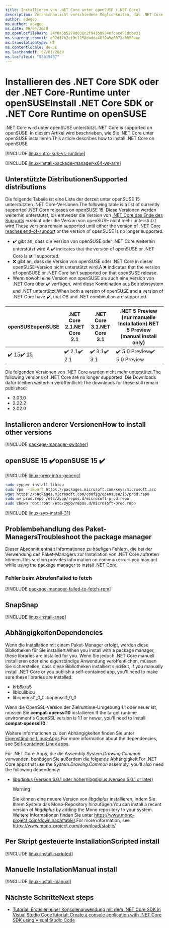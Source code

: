 ```yaml
---
title: Installieren von .NET Core unter openSUSE (.NET Core)
description: Veranschaulicht verschiedene Möglichkeiten, das .NET Core SDK und die NET Core-Runtime unter openSUSE zu installieren.
author: adegeo
ms.author: adegeo
ms.date: 06/04/2020
ms.openlocfilehash: 24f0a5b5278d038c2f941b0984efcacd91dcbe31
ms.sourcegitcommit: e02d17b2cf9c1258dadda4810a5e6072a0089aee
ms.translationtype: HT
ms.contentlocale: de-DE
ms.lasthandoff: 07/01/2020
ms.locfileid: "85619467"
---
```

# <a name="install-net-core-sdk-or-net-core-runtime-on-opensuse"></a><span data-ttu-id="526e3-103">Installieren des .NET Core SDK oder der .NET Core-Runtime unter openSUSE</span><span class="sxs-lookup"><span data-stu-id="526e3-103">Install .NET Core SDK or .NET Core Runtime on openSUSE</span></span>

<span data-ttu-id="526e3-104">.NET Core wird unter openSUSE unterstützt.</span><span class="sxs-lookup"><span data-stu-id="526e3-104">.NET Core is supported on openSUSE.</span></span> <span data-ttu-id="526e3-105">In diesem Artikel wird beschrieben, wie Sie .NET Core unter openSUSE installieren.</span><span class="sxs-lookup"><span data-stu-id="526e3-105">This article describes how to install .NET Core on openSUSE.</span></span>

[!INCLUDE [linux-intro-sdk-vs-runtime](includes/linux-intro-sdk-vs-runtime.md)]

[!INCLUDE [linux-install-package-manager-x64-vs-arm](includes/linux-install-package-manager-x64-vs-arm.md)]

## <a name="supported-distributions"></a><span data-ttu-id="526e3-106">Unterstützte Distributionen</span><span class="sxs-lookup"><span data-stu-id="526e3-106">Supported distributions</span></span>

<span data-ttu-id="526e3-107">Die folgende Tabelle ist eine Liste der derzeit unter openSUSE 15 unterstützten .NET Core-Versionen.</span><span class="sxs-lookup"><span data-stu-id="526e3-107">The following table is a list of currently supported .NET Core releases on openSUSE 15.</span></span> <span data-ttu-id="526e3-108">Diese Versionen werden weiterhin unterstützt, bis entweder die Version von [.NET Core das Ende des Supports](https://dotnet.microsoft.com/platform/support/policy/dotnet-core) erreicht oder die Version von openSUSE nicht mehr unterstützt wird.</span><span class="sxs-lookup"><span data-stu-id="526e3-108">These versions remain supported until either the version of [.NET Core reaches end-of-support](https://dotnet.microsoft.com/platform/support/policy/dotnet-core) or the version of openSUSE is no longer supported.</span></span>

- <span data-ttu-id="526e3-109">✔️ gibt an, dass die Version von openSUSE oder .NET Core weiterhin unterstützt wird.</span><span class="sxs-lookup"><span data-stu-id="526e3-109">A ✔️ indicates that the version of openSUSE or .NET Core is still supported.</span></span>
- <span data-ttu-id="526e3-110">❌ gibt an, dass die Version von openSUSE oder .NET Core in dieser openSUSE-Version nicht unterstützt wird.</span><span class="sxs-lookup"><span data-stu-id="526e3-110">A ❌ indicates that the version of openSUSE or .NET Core isn't supported on that openSUSE release.</span></span>
- <span data-ttu-id="526e3-111">Wenn sowohl eine Version von openSUSE als auch eine Version von .NET Core über ✔️ verfügen, wird diese Kombination aus Betriebssystem und .NET unterstützt.</span><span class="sxs-lookup"><span data-stu-id="526e3-111">When both a version of openSUSE and a version of .NET Core have ✔️, that OS and .NET combination are supported.</span></span>

| <span data-ttu-id="526e3-112">openSUSE</span><span class="sxs-lookup"><span data-stu-id="526e3-112">openSUSE</span></span>                   | <span data-ttu-id="526e3-113">.NET Core 2.1</span><span class="sxs-lookup"><span data-stu-id="526e3-113">.NET Core 2.1</span></span> | <span data-ttu-id="526e3-114">.NET Core 3.1</span><span class="sxs-lookup"><span data-stu-id="526e3-114">.NET Core 3.1</span></span> | <span data-ttu-id="526e3-115">.NET 5 Preview (nur manuelle Installation)</span><span class="sxs-lookup"><span data-stu-id="526e3-115">.NET 5 Preview (manual install only)</span></span> |
|----------------------------|---------------|---------------|----------------|
| <span data-ttu-id="526e3-116">✔️ [15](#opensuse-15-)</span><span class="sxs-lookup"><span data-stu-id="526e3-116">✔️ [15](#opensuse-15-)</span></span>     | <span data-ttu-id="526e3-117">✔️ 2.1</span><span class="sxs-lookup"><span data-stu-id="526e3-117">✔️ 2.1</span></span>        | <span data-ttu-id="526e3-118">✔️ 3.1</span><span class="sxs-lookup"><span data-stu-id="526e3-118">✔️ 3.1</span></span>        | <span data-ttu-id="526e3-119">✔️ 5.0 Preview</span><span class="sxs-lookup"><span data-stu-id="526e3-119">✔️ 5.0 Preview</span></span> |

<span data-ttu-id="526e3-120">Die folgenden Versionen von .NET Core werden nicht mehr unterstützt.</span><span class="sxs-lookup"><span data-stu-id="526e3-120">The following versions of .NET Core are no longer supported.</span></span> <span data-ttu-id="526e3-121">Die Downloads dafür bleiben weiterhin veröffentlicht:</span><span class="sxs-lookup"><span data-stu-id="526e3-121">The downloads for these still remain published:</span></span>

- <span data-ttu-id="526e3-122">3.0</span><span class="sxs-lookup"><span data-stu-id="526e3-122">3.0</span></span>
- <span data-ttu-id="526e3-123">2.2</span><span class="sxs-lookup"><span data-stu-id="526e3-123">2.2</span></span>
- <span data-ttu-id="526e3-124">2.0</span><span class="sxs-lookup"><span data-stu-id="526e3-124">2.0</span></span>

## <a name="how-to-install-other-versions"></a><span data-ttu-id="526e3-125">Installieren anderer Versionen</span><span class="sxs-lookup"><span data-stu-id="526e3-125">How to install other versions</span></span>

[!INCLUDE [package-manager-switcher](./includes/package-manager-heading-hack-pkgname.md)]

## <a name="opensuse-15-"></a><span data-ttu-id="526e3-126">openSUSE 15 ✔️</span><span class="sxs-lookup"><span data-stu-id="526e3-126">openSUSE 15 ✔️</span></span>

[!INCLUDE [linux-prep-intro-generic](includes/linux-prep-intro-generic.md)]

```bash
sudo zypper install libicu
sudo rpm --import https://packages.microsoft.com/keys/microsoft.asc
wget https://packages.microsoft.com/config/opensuse/15/prod.repo
sudo mv prod.repo /etc/zypp/repos.d/microsoft-prod.repo
sudo chown root:root /etc/zypp/repos.d/microsoft-prod.repo
```

[!INCLUDE [linux-zyp-install-31](includes/linux-install-31-zyp.md)]

## <a name="troubleshoot-the-package-manager"></a><span data-ttu-id="526e3-127">Problembehandlung des Paket-Managers</span><span class="sxs-lookup"><span data-stu-id="526e3-127">Troubleshoot the package manager</span></span>

<span data-ttu-id="526e3-128">Dieser Abschnitt enthält Informationen zu häufigen Fehlern, die bei der Verwendung des Paket-Managers zur Installation von .NET Core auftreten können.</span><span class="sxs-lookup"><span data-stu-id="526e3-128">This section provides information on common errors you may get while using the package manager to install .NET Core.</span></span>

### <a name="failed-to-fetch"></a><span data-ttu-id="526e3-129">Fehler beim Abrufen</span><span class="sxs-lookup"><span data-stu-id="526e3-129">Failed to fetch</span></span>

[!INCLUDE [package-manager-failed-to-fetch-rpm](includes/package-manager-failed-to-fetch-rpm.md)]

## <a name="snap"></a><span data-ttu-id="526e3-130">Snap</span><span class="sxs-lookup"><span data-stu-id="526e3-130">Snap</span></span>

[!INCLUDE [linux-install-snap](includes/linux-install-snap.md)]

## <a name="dependencies"></a><span data-ttu-id="526e3-131">Abhängigkeiten</span><span class="sxs-lookup"><span data-stu-id="526e3-131">Dependencies</span></span>

<span data-ttu-id="526e3-132">Wenn die Installation mit einem Paket-Manager erfolgt, werden diese Bibliotheken für Sie installiert.</span><span class="sxs-lookup"><span data-stu-id="526e3-132">When you install with a package manager, these libraries are installed for you.</span></span> <span data-ttu-id="526e3-133">Wenn Sie jedoch .NET Core manuell installieren oder eine eigenständige Anwendung veröffentlichen, müssen Sie sicherstellen, dass diese Bibliotheken installiert sind:</span><span class="sxs-lookup"><span data-stu-id="526e3-133">But, if you manually install .NET Core or you publish a self-contained app, you'll need to make sure these libraries are installed:</span></span>

- <span data-ttu-id="526e3-134">krb5</span><span class="sxs-lookup"><span data-stu-id="526e3-134">krb5</span></span>
- <span data-ttu-id="526e3-135">libicu</span><span class="sxs-lookup"><span data-stu-id="526e3-135">libicu</span></span>
- <span data-ttu-id="526e3-136">libopenssl1_0_0</span><span class="sxs-lookup"><span data-stu-id="526e3-136">libopenssl1_0_0</span></span>

<span data-ttu-id="526e3-137">Wenn die OpenSSL-Version der Zielruntime-Umgebung 1.1 oder neuer ist, müssen Sie **compat-openssl10** installieren.</span><span class="sxs-lookup"><span data-stu-id="526e3-137">If the target runtime environment's OpenSSL version is 1.1 or newer, you'll need to install **compat-openssl10**.</span></span>

<span data-ttu-id="526e3-138">Weitere Informationen zu den Abhängigkeiten finden Sie unter [Eigenständige Linux-Apps](https://github.com/dotnet/core/blob/master/Documentation/self-contained-linux-apps.md).</span><span class="sxs-lookup"><span data-stu-id="526e3-138">For more information about the dependencies, see [Self-contained Linux apps](https://github.com/dotnet/core/blob/master/Documentation/self-contained-linux-apps.md).</span></span>

<span data-ttu-id="526e3-139">Für .NET Core-Apps, die die Assembly *System.Drawing.Common* verwenden, benötigen Sie außerdem die folgende Abhängigkeit:</span><span class="sxs-lookup"><span data-stu-id="526e3-139">For .NET Core apps that use the *System.Drawing.Common* assembly, you'll also need the following dependency:</span></span>

- [<span data-ttu-id="526e3-140">libgdiplus (Version 6.0.1 oder höher)</span><span class="sxs-lookup"><span data-stu-id="526e3-140">libgdiplus (version 6.0.1 or later)</span></span>](https://www.mono-project.com/docs/gui/libgdiplus/)

  > [!WARNING]
  > <span data-ttu-id="526e3-141">Sie können eine neuere Version von *libgdiplus* installieren, indem Sie Ihrem System das Mono-Repository hinzufügen.</span><span class="sxs-lookup"><span data-stu-id="526e3-141">You can install a recent version of *libgdiplus* by adding the Mono repository to your system.</span></span> <span data-ttu-id="526e3-142">Weitere Informationen finden Sie unter <https://www.mono-project.com/download/stable/>.</span><span class="sxs-lookup"><span data-stu-id="526e3-142">For more information, see <https://www.mono-project.com/download/stable/>.</span></span>

## <a name="scripted-install"></a><span data-ttu-id="526e3-143">Per Skript gesteuerte Installation</span><span class="sxs-lookup"><span data-stu-id="526e3-143">Scripted install</span></span>

[!INCLUDE [linux-install-scripted](includes/linux-install-scripted.md)]

## <a name="manual-install"></a><span data-ttu-id="526e3-144">Manuelle Installation</span><span class="sxs-lookup"><span data-stu-id="526e3-144">Manual install</span></span>

[!INCLUDE [linux-install-manual](includes/linux-install-manual.md)]

## <a name="next-steps"></a><span data-ttu-id="526e3-145">Nächste Schritte</span><span class="sxs-lookup"><span data-stu-id="526e3-145">Next steps</span></span>

- [<span data-ttu-id="526e3-146">Tutorial: Erstellen einer Konsolenanwendung mit dem .NET Core SDK in Visual Studio Code</span><span class="sxs-lookup"><span data-stu-id="526e3-146">Tutorial: Create a console application with .NET Core SDK using Visual Studio Code</span></span>](../tutorials/with-visual-studio-code.md)
